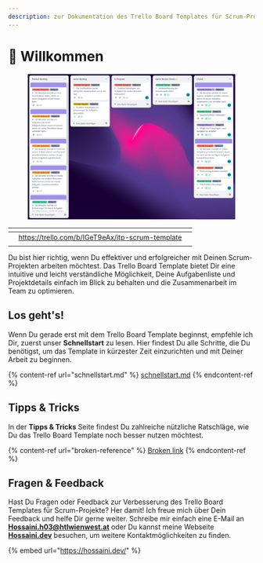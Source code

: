 ```yaml
---
description: zur Dokumentation des Trello Board Templates für Scrum-Projekte!
---
```


# 👋 Willkommen

<figure><img src=".gitbook/assets/image (1).png" alt=""><figcaption></figcaption></figure>

<table data-view="cards"><thead><tr><th></th><th></th><th></th></tr></thead><tbody><tr><td></td><td><a href="https://trello.com/b/IGeT9eAx/itp-scrum-template">https://trello.com/b/IGeT9eAx/itp-scrum-template</a></td><td></td></tr><tr><td></td><td></td><td></td></tr></tbody></table>

Du bist hier richtig, wenn Du effektiver und erfolgreicher mit Deinen Scrum-Projekten arbeiten möchtest. Das Trello Board Template bietet Dir eine intuitive und leicht verständliche Möglichkeit, Deine Aufgabenliste und Projektdetails einfach im Blick zu behalten und die Zusammenarbeit im Team zu optimieren.

## Los geht's!

Wenn Du gerade erst mit dem Trello Board Template beginnst, empfehle ich Dir, zuerst unser **Schnellstart** zu lesen. Hier findest Du alle Schritte, die Du benötigst, um das Template in kürzester Zeit einzurichten und mit Deiner Arbeit zu beginnen.

{% content-ref url="schnellstart.md" %}
[schnellstart.md](schnellstart.md)
{% endcontent-ref %}

## Tipps & Tricks

In der **Tipps & Tricks** Seite findest Du zahlreiche nützliche Ratschläge, wie Du das Trello Board Template noch besser nutzen möchtest.

{% content-ref url="broken-reference" %}
[Broken link](broken-reference)
{% endcontent-ref %}

## Fragen & Feedback

Hast Du Fragen oder Feedback zur Verbesserung des Trello Board Templates für Scrum-Projekte? Her damit! Ich freue mich über Dein Feedback und helfe Dir gerne weiter. Schreibe mir einfach eine E-Mail an [**Hossaini.h03@htlwienwest.at**](mailto:Hossaini.h03@htlwienwest.at?subject=ITP%20SCRUM%20Template) oder Du kannst meine Webseite [**Hossaini.dev**](https://hossaini.dev/) besuchen, um weitere Kontaktmöglichkeiten zu finden.

{% embed url="https://hossaini.dev/" %}
